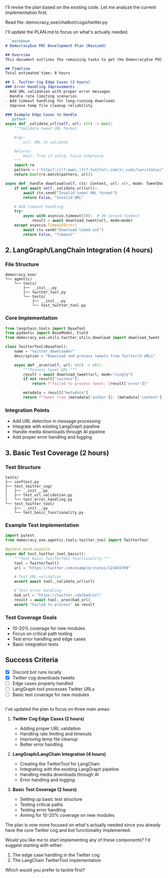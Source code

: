 I'll revise the plan based on the existing code. Let me analyze the current implementation first.

Read file: democracy_exe/chatbot/cogs/twitter.py


I'll update the PLAN.md to focus on what's actually needed.

```markdown:PLAN.md
```markdown
# DemocracyExe POC Development Plan (Revised)

## Overview
This document outlines the remaining tasks to get the DemocracyExe POC fully operational, focusing on edge cases, LangGraph/LangChain integration, and basic test coverage.

## Timeline
Total estimated time: 8 hours

## 1. Twitter Cog Edge Cases (2 hours)
### Error Handling Improvements
- Add URL validation with proper error messages
- Handle rate limiting scenarios
- Add timeout handling for long-running downloads
- Improve temp file cleanup reliability

### Example Edge Cases to Handle
```python
async def _validate_url(self, url: str) -> bool:
    """Validate tweet URL format.

    Args:
        url: URL to validate

    Returns:
        bool: True if valid, False otherwise
    """
    import re
    pattern = r'https?://(?:www\.)?(?:twitter\.com|x\.com)/\w+/status/\d+'
    return bool(re.match(pattern, url))

async def _handle_download(self, ctx: Context, url: str, mode: TweetDownloadMode) -> tuple[bool, str | None]:
    if not await self._validate_url(url):
        await ctx.send("Invalid tweet URL format")
        return False, "Invalid URL"

    # Add timeout handling
    try:
        async with asyncio.timeout(30):  # 30 second timeout
            result = await download_tweet(url, mode=mode)
    except asyncio.TimeoutError:
        await ctx.send("Download timed out")
        return False, "Timeout"
```

## 2. LangGraph/LangChain Integration (4 hours)
### File Structure
```
democracy_exe/
└── agentic/
    └── tools/
        ├── __init__.py
        ├── twitter_tool.py
        └── tests/
            ├── __init__.py
            └── test_twitter_tool.py
```

### Core Implementation
```python
from langchain.tools import BaseTool
from pydantic import BaseModel, Field
from democracy_exe.utils.twitter_utils.download import download_tweet

class TwitterTool(BaseTool):
    name = "twitter_downloader"
    description = "Download and process tweets from Twitter/X URLs"

    async def _arun(self, url: str) -> str:
        """Process tweet URL."""
        result = await download_tweet(url, mode="single")
        if not result["success"]:
            return f"Failed to process tweet: {result['error']}"

        metadata = result["metadata"]
        return f"Tweet from {metadata['author']}: {metadata['content']}"
```

### Integration Points
- Add URL detection in message processing
- Integrate with existing LangGraph pipeline
- Handle media downloads through AI pipeline
- Add proper error handling and logging

## 3. Basic Test Coverage (2 hours)
### Test Structure
```
tests/
├── conftest.py
├── test_twitter_cog/
│   ├── __init__.py
│   ├── test_url_validation.py
│   └── test_error_handling.py
└── test_twitter_tool/
    ├── __init__.py
    └── test_basic_functionality.py
```

### Example Test Implementation
```python
import pytest
from democracy_exe.agentic.tools.twitter_tool import TwitterTool

@pytest.mark.asyncio
async def test_twitter_tool_basic():
    """Test basic TwitterTool functionality."""
    tool = TwitterTool()
    url = "https://twitter.com/example/status/123456789"

    # Test URL validation
    assert await tool._validate_url(url)

    # Test error handling
    bad_url = "https://twitter.com/bad/url"
    result = await tool._arun(bad_url)
    assert "Failed to process" in result
```

### Test Coverage Goals
- 10-20% coverage for new modules
- Focus on critical path testing
- Test error handling and edge cases
- Basic integration tests

## Success Criteria
- [x] Discord bot runs locally
- [x] Twitter cog downloads tweets
- [ ] Edge cases properly handled
- [ ] LangGraph tool processes Twitter URLs
- [ ] Basic test coverage for new modules
```
```


I've updated the plan to focus on three main areas:

1. **Twitter Cog Edge Cases (2 hours)**
   - Adding proper URL validation
   - Handling rate limiting and timeouts
   - Improving temp file cleanup
   - Better error handling

2. **LangGraph/LangChain Integration (4 hours)**
   - Creating the TwitterTool for LangChain
   - Integrating with the existing LangGraph pipeline
   - Handling media downloads through AI
   - Error handling and logging

3. **Basic Test Coverage (2 hours)**
   - Setting up basic test structure
   - Testing critical paths
   - Testing error handling
   - Aiming for 10-20% coverage on new modules

The plan is now more focused on what's actually needed since you already have the core Twitter cog and bot functionality implemented.

Would you like me to start implementing any of these components? I'd suggest starting with either:
1. The edge case handling in the Twitter cog
2. The LangChain TwitterTool implementation

Which would you prefer to tackle first?
